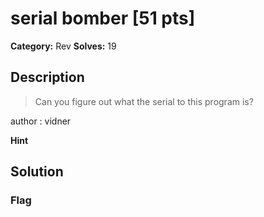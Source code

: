 # serial bomber [51 pts]

**Category:** Rev
**Solves:** 19

## Description
>Can you figure out what the serial to this program is?

author : vidner

**Hint**


## Solution

### Flag

